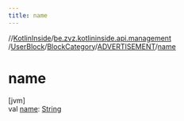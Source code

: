 ```yaml
---
title: name
---
```

//[KotlinInside](../../../../../index.html)/[be.zvz.kotlininside.api.management](../../../index.html)
/[UserBlock](../../index.html)/[BlockCategory](../index.html)/[ADVERTISEMENT](index.html)/[name](name.html)

# name

[jvm]\
val [name](name.html): [String](https://kotlinlang.org/api/latest/jvm/stdlib/kotlin/-string/index.html)




